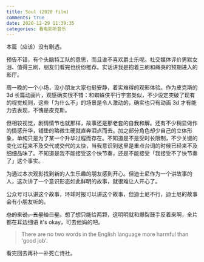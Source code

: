 ```yaml
---
title: Soul (2020 film)
comments: true
date: 2020-12-29 11:39:35
categories: 看电影听音乐
---
```

本篇（应该）没有剧透。

预告不错，有个头脑特工队的意思，而且谁不喜欢爵士乐呢。社交媒体评价男默女泪、值得三刷，朋友们看完也纷纷推荐。实话讲我是抱着三刷和痛哭的预期进入的影厅。

周一晚的一个小场，没小朋友大家也挺安静，着实难得的观影体验。作为皮克斯的 3d 长篇动画片，观感确实很不错：和蜘蛛侠平行宇宙类似，不少设定突破了现有的视觉规则，这些「为什么不」的场景是令人激动的，确实也只有动画 3d 才有能力去表现，不愧是皮克斯。

但相较视觉，剧情情节也就那样，故事还是那老套的自我和解。还有不少稍显做作的情感升华，铺垫的略微生硬就直奔泪点而去。加之部分角色却少自己的立体形象，单纯只是为了某一个升华过程而存在。不知道是不是受时长限制，不少关键的变化过程来不及交代或交代的太快，当我意识到这里是重点台词的时候已经来不及细细品味了。不知道是我不能接受这个快节奏，还是不能接受「我接受不了快节奏了」这个事实。

为通过本次观影找到新的人生乐趣的朋友感到开心。但迪士尼作为一个讲故事的人，这次讲了一个意识形态如此鲜明的故事，就很难让人开心了。

公众号可以讲这个故事，环球时报可以讲这个故事，但迪士尼不行，迪士尼的故事会有小朋友听的。

~~总的来说，五星给三星~~。想了想只能给两颗，这明明就和爆裂鼓手反着来啊，全片都在耳边细语 it's okay，可去他妈的吧。

> There are no two words in the English language more harmful than 'good job'.

看完回去再补一补死亡诗社。
